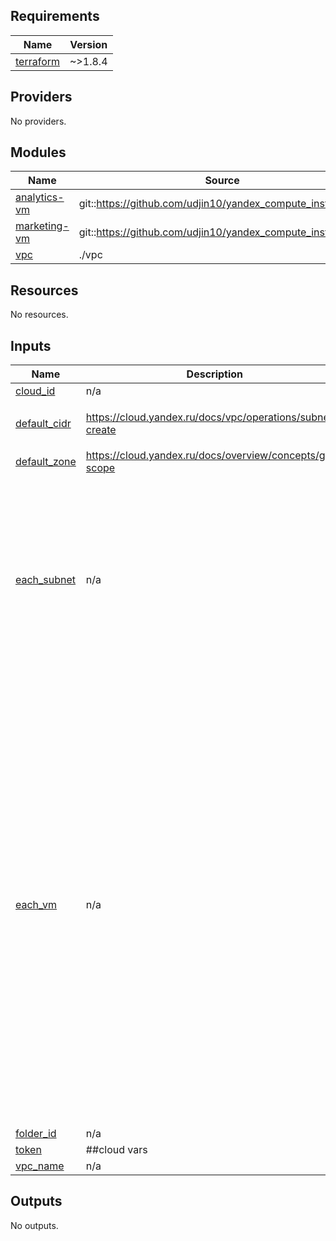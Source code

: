 <!-- BEGIN_TF_DOCS -->
## Requirements

| Name | Version |
|------|---------|
| <a name="requirement_terraform"></a> [terraform](#requirement\_terraform) | ~>1.8.4 |

## Providers

No providers.

## Modules

| Name | Source | Version |
|------|--------|---------|
| <a name="module_analytics-vm"></a> [analytics-vm](#module\_analytics-vm) | git::https://github.com/udjin10/yandex_compute_instance.git | main |
| <a name="module_marketing-vm"></a> [marketing-vm](#module\_marketing-vm) | git::https://github.com/udjin10/yandex_compute_instance.git | main |
| <a name="module_vpc"></a> [vpc](#module\_vpc) | ./vpc | n/a |

## Resources

No resources.

## Inputs

| Name | Description | Type | Default | Required |
|------|-------------|------|---------|:--------:|
| <a name="input_cloud_id"></a> [cloud\_id](#input\_cloud\_id) | n/a | `string` | n/a | yes |
| <a name="input_default_cidr"></a> [default\_cidr](#input\_default\_cidr) | https://cloud.yandex.ru/docs/vpc/operations/subnet-create | `list(string)` | <pre>[<br/>  "10.0.1.0/24"<br/>]</pre> | no |
| <a name="input_default_zone"></a> [default\_zone](#input\_default\_zone) | https://cloud.yandex.ru/docs/overview/concepts/geo-scope | `string` | `"ru-central1-a"` | no |
| <a name="input_each_subnet"></a> [each\_subnet](#input\_each\_subnet) | n/a | <pre>map(object({<br/>    name = string<br/>    zone = string<br/>    cidr = list(string)<br/>  }))</pre> | <pre>{<br/>  "subnet-a": {<br/>    "cidr": [<br/>      "10.0.1.0/24"<br/>    ],<br/>    "name": "develop-ru-central1-a",<br/>    "zone": "ru-central1-a"<br/>  },<br/>  "subnet-b": {<br/>    "cidr": [<br/>      "10.0.2.0/24"<br/>    ],<br/>    "name": "develop-ru-central1-b",<br/>    "zone": "ru-central1-b"<br/>  }<br/>}</pre> | no |
| <a name="input_each_vm"></a> [each\_vm](#input\_each\_vm) | n/a | <pre>map(object({<br/>      name = string<br/>      owner = string<br/>      subnet_zones = list(string)<br/>      count = number<br/>      cpu = number<br/>      ram = number<br/>      disk_volume = number<br/>      core_fraction = number <br/>      image = string<br/>      scheduling_policy = bool<br/>      platform_id = string<br/>      nat = bool<br/>    }))</pre> | <pre>{<br/>  "analytics": {<br/>    "core_fraction": 5,<br/>    "count": 1,<br/>    "cpu": 2,<br/>    "disk_volume": 20,<br/>    "image": "ubuntu-2004-lts",<br/>    "name": "analytics",<br/>    "nat": true,<br/>    "owner": "i.ivanov",<br/>    "platform_id": "standard-v1",<br/>    "ram": 2,<br/>    "scheduling_policy": "true",<br/>    "subnet_zones": [<br/>      "ru-central1-a"<br/>    ]<br/>  },<br/>  "marketing": {<br/>    "core_fraction": 5,<br/>    "count": 2,<br/>    "cpu": 2,<br/>    "disk_volume": 10,<br/>    "image": "ubuntu-2004-lts",<br/>    "name": "marketing",<br/>    "nat": true,<br/>    "owner": "i.ivanov",<br/>    "platform_id": "standard-v1",<br/>    "ram": 2,<br/>    "scheduling_policy": "true",<br/>    "subnet_zones": [<br/>      "ru-central1-a",<br/>      "ru-central1-b"<br/>    ]<br/>  }<br/>}</pre> | no |
| <a name="input_folder_id"></a> [folder\_id](#input\_folder\_id) | n/a | `string` | n/a | yes |
| <a name="input_token"></a> [token](#input\_token) | ##cloud vars | `string` | n/a | yes |
| <a name="input_vpc_name"></a> [vpc\_name](#input\_vpc\_name) | n/a | `string` | `"develop"` | no |

## Outputs

No outputs.
<!-- END_TF_DOCS -->